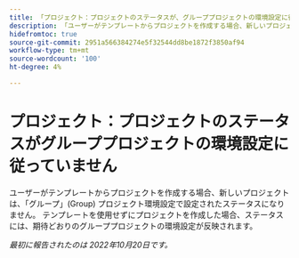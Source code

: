 ```yaml
---
title: 「プロジェクト：プロジェクトのステータスが、グループプロジェクトの環境設定に従っていません"
description: 「ユーザーがテンプレートからプロジェクトを作成する場合、新しいプロジェクトは、グループプロジェクト環境設定で設定されたステータスになりません。 テンプレートを使用せずにプロジェクトを作成した場合、ステータスには「プロジェクトの環境設定をグループ化」が期待どおりに反映されます。
hidefromtoc: true
source-git-commit: 2951a566384274e5f32544dd8be1872f3850af94
workflow-type: tm+mt
source-wordcount: '100'
ht-degree: 4%

---
```



# プロジェクト：プロジェクトのステータスがグループプロジェクトの環境設定に従っていません

ユーザーがテンプレートからプロジェクトを作成する場合、新しいプロジェクトは、「グループ」(Group) プロジェクト環境設定で設定されたステータスになりません。 テンプレートを使用せずにプロジェクトを作成した場合、ステータスには、期待どおりのグループプロジェクトの環境設定が反映されます。

_最初に報告されたのは 2022年10月20日です。_

